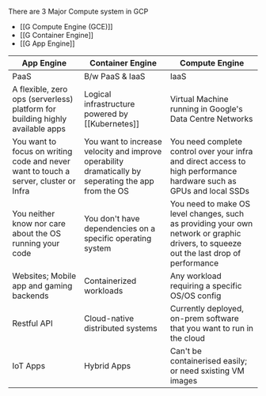 There are 3 Major Compute system in GCP
- [[G Compute Engine (GCE)]]
- [[G Container Engine]]
- [[G App Engine]]

App Engine | Container Engine | Compute Engine
---|---|---
PaaS | B/w PaaS & IaaS | IaaS
A flexible, zero ops (serverless) platform for building highly available apps | Logical infrastructure powered by [[Kubernetes]] | Virtual Machine running in Google's Data Centre Networks 
You want to focus on writing code and never want to touch a server, cluster or Infra| You want to increase velocity and improve operability dramatically by seperating the app from the OS | You need complete control over your infra and direct access to high performance hardware such as GPUs and local SSDs 
You neither know nor care about the OS running your code | You don't have dependencies on a specific operating system | You need to make OS level changes, such as providing your own network or graphic drivers, to squeeze out the last drop of performance
Websites; Mobile app and gaming backends | Containerized workloads | Any workload requiring a specific OS/OS config 
Restful API | Cloud-native distributed systems | Currently deployed, on-prem software that you want to run in the cloud
IoT Apps | Hybrid Apps | Can't be containerised easily; or need sxisting VM images